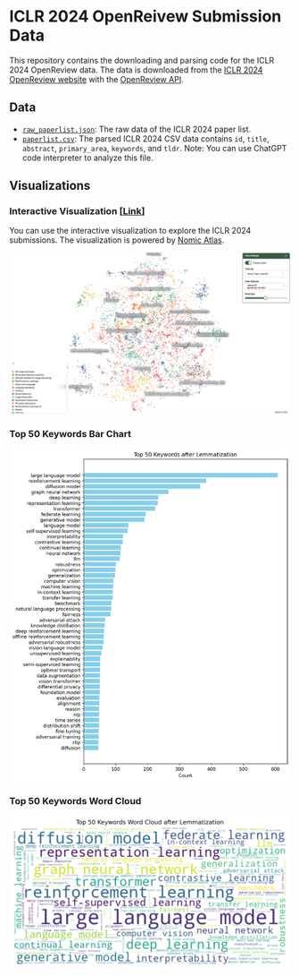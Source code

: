 # ICLR 2024 OpenReivew Submission Data

This repository contains the downloading and parsing code for the ICLR 2024 OpenReview data. The data is downloaded from the [ICLR 2024 OpenReview website](https://openreview.net/group?id=ICLR.cc/2024/Conference) with the [OpenReview API](https://docs.openreview.net/reference/api-v2/).

## Data
- [`raw_paperlist.json`](https://github.com/ranpox/iclr2024-openreview-submissions/releases/download/v0.1/raw_paperlist.json): The raw data of the ICLR 2024 paper list.
- [`paperlist.csv`](./data/paperlist.csv): The parsed ICLR 2024 CSV data contains `id`, `title`, `abstract`, `primary_area`, `keywords`, and `tldr`. Note: You can use ChatGPT code interpreter to analyze this file.

## Visualizations

### Interactive Visualization [[Link](https://atlas.nomic.ai/map/9ec8512c-cec0-4b1b-b7f8-14abbad52e8a/20c9a572-e9b9-4188-89f4-eeb9005353e3)]

You can use the interactive visualization to explore the ICLR 2024 submissions. The visualization is powered by [Nomic Atlas](https://atlas.nomic.ai/).

[![Nomic Atlas Interactive Visualization](assets/nomic_atlas.png)](https://atlas.nomic.ai/map/9ec8512c-cec0-4b1b-b7f8-14abbad52e8a/20c9a572-e9b9-4188-89f4-eeb9005353e3)

### Top 50 Keywords Bar Chart
![Top 50 Keywords](assets/top_keywords_bar.png)

### Top 50 Keywords Word Cloud
![Top 50 Keywords](assets/top_keywords_wordcloud.png)